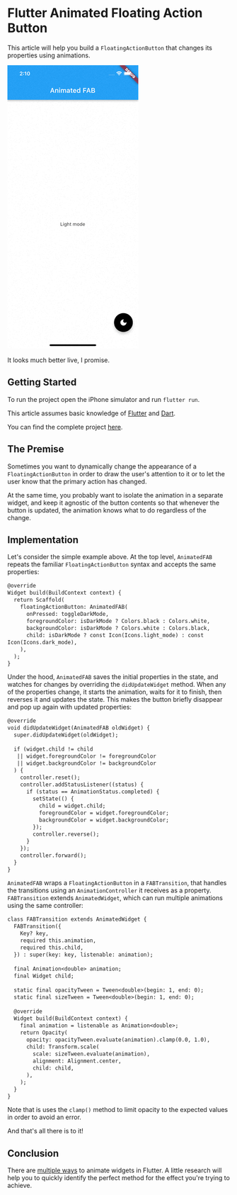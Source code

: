 # Flutter Animated Floating Action Button

This article will help you build a `FloatingActionButton` that changes its properties using animations.

![Flutter Hero Page Route](flutter_animated_fab.gif)

It looks much better live, I promise.

## Getting Started

To run the project open the iPhone simulator and run `flutter run`.

This article assumes basic knowledge of [Flutter](https://flutter.dev/) and [Dart](https://dart.dev/).

You can find the complete project [here](https://github.com/stassop/flutter_animated_fab).

## The Premise

Sometimes you want to dynamically change the appearance of a `FloatingActionButton` in order to draw the user's attention to it or to let the user know that the primary action has changed.

At the same time, you probably want to isolate the animation in a separate widget, and keep it agnostic of the button contents so that whenever the button is updated, the animation knows what to do regardless of the change.

## Implementation

Let's consider the simple example above. At the top level, `AnimatedFAB` repeats the familiar `FloatingActionButton` syntax and accepts the same properties:

```
@override
Widget build(BuildContext context) {
  return Scaffold(
    floatingActionButton: AnimatedFAB(
      onPressed: toggleDarkMode,
      foregroundColor: isDarkMode ? Colors.black : Colors.white,
      backgroundColor: isDarkMode ? Colors.white : Colors.black,
      child: isDarkMode ? const Icon(Icons.light_mode) : const Icon(Icons.dark_mode),
    ),
  );
}
```

Under the hood, `AnimatedFAB` saves the initial properties in the state, and watches for changes by overriding the `didUpdateWidget` method. When any of the properties change, it starts the animation, waits for it to finish, then reverses it and updates the state. This makes the button briefly disappear and pop up again with updated properties:

```
@override
void didUpdateWidget(AnimatedFAB oldWidget) {
  super.didUpdateWidget(oldWidget);

  if (widget.child != child
   || widget.foregroundColor != foregroundColor
   || widget.backgroundColor != backgroundColor
  ) {
    controller.reset();
    controller.addStatusListener((status) {
      if (status == AnimationStatus.completed) {
        setState(() {
          child = widget.child;
          foregroundColor = widget.foregroundColor;
          backgroundColor = widget.backgroundColor;
        });
        controller.reverse();
      }
    });
    controller.forward();
  }
}
```

`AnimatedFAB` wraps a `FloatingActionButton` in a `FABTransition`, that handles the transitions using an `AnimationController` it receives as a property. `FABTransition` extends `AnimatedWidget`, which can run multiple animations using the same controller:

```
class FABTransition extends AnimatedWidget {
  FABTransition({
    Key? key,
    required this.animation,
    required this.child,
  }) : super(key: key, listenable: animation);

  final Animation<double> animation;
  final Widget child;

  static final opacityTween = Tween<double>(begin: 1, end: 0);
  static final sizeTween = Tween<double>(begin: 1, end: 0);

  @override
  Widget build(BuildContext context) {
    final animation = listenable as Animation<double>;
    return Opacity(
      opacity: opacityTween.evaluate(animation).clamp(0.0, 1.0),
      child: Transform.scale(
        scale: sizeTween.evaluate(animation),
        alignment: Alignment.center,
        child: child,
      ),
    );
  }
}
```

Note that is uses the `clamp()` method to limit opacity to the expected values in order to avoid an error.

And that's all there is to it!

## Conclusion

There are [multiple ways](https://flutter.dev/docs/development/ui/animations/tutorial) to animate widgets in Flutter. A little research will help you to quickly identify the perfect method for the effect you're trying to achieve.
